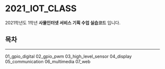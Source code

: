 # 2021_IOT_CLASS
2021학년도 1학년 **사물인터넷 서비스 기획 수업 실습코드** 입니다.

## 목차
---
01_gpio_digital
02_gpio_pwm
03_high_level_sensor
04_display
05_communication
06_multimedia
07_web
